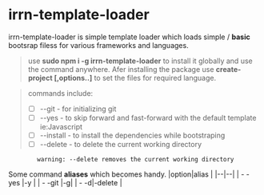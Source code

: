 # irrn-template-loader

irrn-template-loader is simple template loader which loads simple / **basic** bootsrap filess for various frameworks and languages.

> use **sudo npm i -g irrn-template-loader** to install it globally and use the command anywhere.
> Afer installing the package use **create-project [,options..]** to set the files for required language.

> commands include:
>
> - [ ] --git - for initializing git
> - [ ] --yes - to skip forward and fast-forward with the default template ie:Javascript
> - [ ] --install - to install the dependencies while bootstraping
> - [ ] --delete - to delete the current working directory

        	warning: --delete removes the current working directory

Some command **aliases** which becomes handy.
|option|alias |
|--|--|
| - -yes |-y |
| - -git |-g|
| - -d|-delete |
